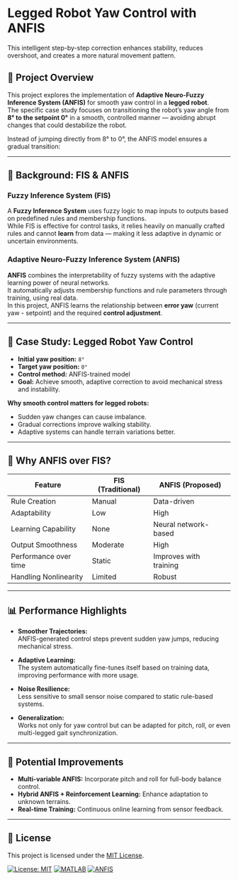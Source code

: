 # Legged Robot Yaw Control with ANFIS  

This intelligent step-by-step correction enhances stability, reduces overshoot, and creates a more natural movement pattern.

## 📌 Project Overview
This project explores the implementation of **Adaptive Neuro-Fuzzy Inference System (ANFIS)** for smooth yaw control in a **legged robot**.  
The specific case study focuses on transitioning the robot’s yaw angle from **8° to the setpoint 0°** in a smooth, controlled manner — avoiding abrupt changes that could destabilize the robot.

Instead of jumping directly from 8° to 0°, the ANFIS model ensures a gradual transition:

---

## 🧠 Background: FIS & ANFIS

### Fuzzy Inference System (FIS)
A **Fuzzy Inference System** uses fuzzy logic to map inputs to outputs based on predefined rules and membership functions.  
While FIS is effective for control tasks, it relies heavily on manually crafted rules and cannot **learn** from data — making it less adaptive in dynamic or uncertain environments.

### Adaptive Neuro-Fuzzy Inference System (ANFIS)
**ANFIS** combines the interpretability of fuzzy systems with the adaptive learning power of neural networks.  
It automatically adjusts membership functions and rule parameters through training, using real data.  
In this project, ANFIS learns the relationship between **error yaw** (current yaw - setpoint) and the required **control adjustment**.

---

## 🤖 Case Study: Legged Robot Yaw Control

- **Initial yaw position:** `8°`
- **Target yaw position:** `0°`
- **Control method:** ANFIS-trained model
- **Goal:** Achieve smooth, adaptive correction to avoid mechanical stress and instability.

**Why smooth control matters for legged robots:**
- Sudden yaw changes can cause imbalance.
- Gradual corrections improve walking stability.
- Adaptive systems can handle terrain variations better.

---

## 🚀 Why ANFIS over FIS?

| Feature                  | FIS (Traditional)         | ANFIS (Proposed)          |
|--------------------------|---------------------------|---------------------------|
| Rule Creation            | Manual                    | Data-driven               |
| Adaptability             | Low                       | High                      |
| Learning Capability      | None                      | Neural network-based      |
| Output Smoothness        | Moderate                  | High                      |
| Performance over time    | Static                    | Improves with training    |
| Handling Nonlinearity    | Limited                   | Robust                    |

---

## 📊 Performance Highlights

- **Smoother Trajectories:**  
  ANFIS-generated control steps prevent sudden yaw jumps, reducing mechanical stress.

- **Adaptive Learning:**  
  The system automatically fine-tunes itself based on training data, improving performance with more usage.

- **Noise Resilience:**  
  Less sensitive to small sensor noise compared to static rule-based systems.

- **Generalization:**  
  Works not only for yaw control but can be adapted for pitch, roll, or even multi-legged gait synchronization.

---

## 🔮 Potential Improvements
- **Multi-variable ANFIS:** Incorporate pitch and roll for full-body balance control.
- **Hybrid ANFIS + Reinforcement Learning:** Enhance adaptation to unknown terrains.
- **Real-time Training:** Continuous online learning from sensor feedback.

---

## 📄 License
This project is licensed under the [MIT License](LICENSE).


[![License: MIT](https://img.shields.io/badge/License-MIT-yellow.svg)](https://opensource.org/licenses/MIT)
[![MATLAB](https://img.shields.io/badge/Tool-MATLAB-orange)](https://mathworks.com)
[![ANFIS](https://img.shields.io/badge/Method-ANFIS-blue)](https://en.wikipedia.org/wiki/ANFIS)
